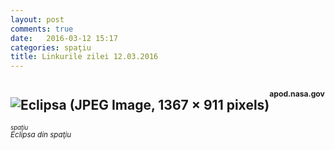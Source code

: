 ```yaml
---
layout: post
comments: true
date:   2016-03-12 15:17
categories: spaţiu
title: Linkurile zilei 12.03.2016
---
```

## ![Eclipsa (JPEG Image, 1367 × 911 pixels)](http://apod.nasa.gov/apod/image/1603/eclipse_epc_2016068_4.jpg)<sup><sup><sup>apod.nasa.gov</sup></sup></sup>  
_<sup><sup>spaţiu</sup></sup>_  
_<sup>Eclipsa din spaţiu</sup>_  


